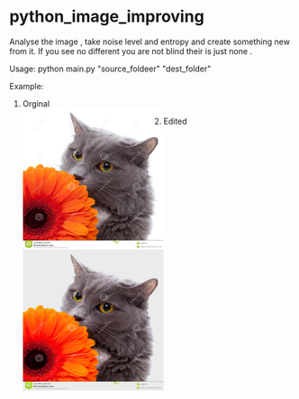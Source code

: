 # python_image_improving
Analyse the image , take noise level and entropy and create something new from it.
If you see no different you are not blind their is just none . 


Usage:
python main.py "source_foldeer" "dest_folder" 

 Example:
1.  Orginal  
<a href="url"><img src="https://raw.githubusercontent.com/Wiffzack/python_image_improving/main/normal.jpg?raw=true" align="left" height="250" width="250" ></a>


2.  Edited  
<a href="url"><img src="https://raw.githubusercontent.com/Wiffzack/python_image_improving/main/32.jpg?raw=true" align="left" height="250" width="250" ></a>


